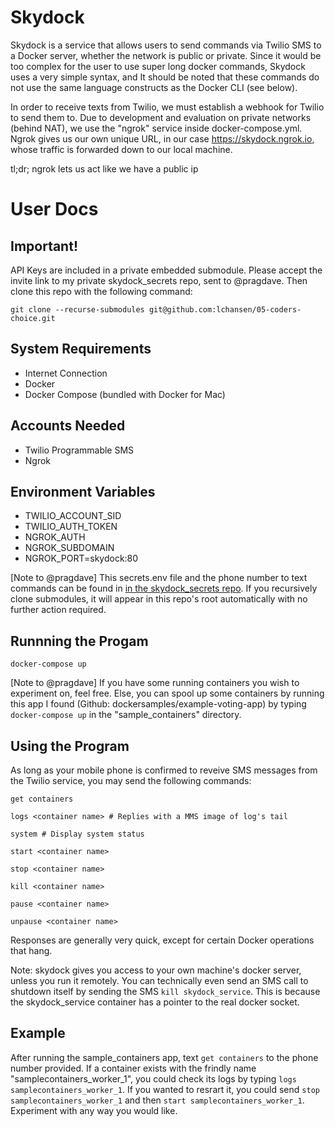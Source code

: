 # Skydock

Skydock is a service that allows users to send commands via Twilio SMS to a Docker server, whether the network is public or private. Since it would be too complex for the user to use super long docker commands, Skydock uses a very simple syntax, and It should be noted that these commands do not use the same language constructs as the Docker CLI (see below).

In order to receive texts from Twilio, we must establish a webhook for Twilio to send them to. Due to development and evaluation on private networks (behind NAT), we use the "ngrok" service inside docker-compose.yml. Ngrok gives us our own unique URL, in our case https://skydock.ngrok.io, whose traffic is forwarded down to our local machine.

tl;dr; ngrok lets us act like we have a public ip

# User Docs

## Important!
API Keys are included in a private embedded submodule. Please accept the invite link to my private skydock_secrets repo, sent to @pragdave. Then clone this repo with the following command:
```
git clone --recurse-submodules git@github.com:lchansen/05-coders-choice.git
```

## System Requirements
- Internet Connection
- Docker
- Docker Compose (bundled with Docker for Mac)

## Accounts Needed
- Twilio Programmable SMS
- Ngrok

## Environment Variables
- TWILIO_ACCOUNT_SID
- TWILIO_AUTH_TOKEN
- NGROK_AUTH
- NGROK_SUBDOMAIN
- NGROK_PORT=skydock:80

[Note to @pragdave] This secrets.env file and the phone number to text commands can be found in [in the skydock_secrets repo](https://github.com/lchansen/skydock_secrets). If you recursively clone submodules, it will appear in this repo's root automatically with no further action required.

## Runnning the Progam
`docker-compose up`

[Note to @pragdave] If you have some running containers you wish to experiment on, feel free. Else, you can spool up some containers by running this app I found (Github: dockersamples/example-voting-app) by typing `docker-compose up` in the "sample_containers" directory.

## Using the Program
As long as your mobile phone is confirmed to reveive SMS messages from the Twilio service, you may send the following commands:
```
get containers

logs <container name> # Replies with a MMS image of log's tail

system # Display system status

start <container name>

stop <container name>

kill <container name>

pause <container name>

unpause <container name>
```


Responses are generally very quick, except for certain Docker operations that hang.

Note: skydock gives you access to your own machine's docker server, unless you run it remotely. You can technically even send an SMS call to shutdown itself by sending the SMS `kill skydock_service`. This is because the skydock_service container has a pointer to the real docker socket.

## Example
After running the sample_containers app, text `get containers` to the phone number provided. If a container exists with the frindly name "samplecontainers_worker_1", you could check its logs by typing `logs samplecontainers_worker_1`. If you wanted to resrart it, you could send `stop samplecontainers_worker_1` and then `start samplecontainers_worker_1`. Experiment with any way you would like. 